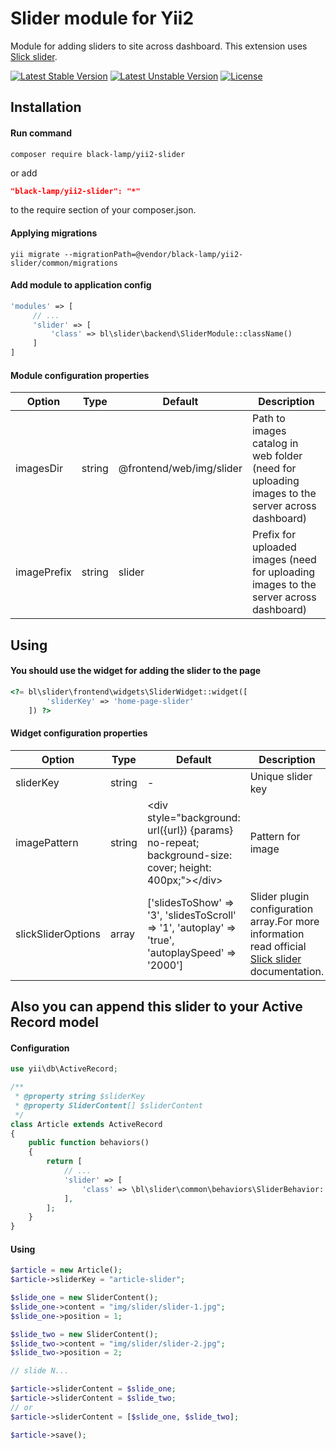Slider module for Yii2
======================
Module for adding sliders to site across dashboard.
This extension uses [Slick slider](http://kenwheeler.github.io/slick/).

[![Latest Stable Version](https://poser.pugx.org/black-lamp/yii2-slider/v/stable)](https://packagist.org/packages/black-lamp/yii2-slider)
[![Latest Unstable Version](https://poser.pugx.org/black-lamp/yii2-slider/v/unstable)](https://packagist.org/packages/black-lamp/yii2-slider)
[![License](https://poser.pugx.org/black-lamp/yii2-slider/license)](https://packagist.org/packages/black-lamp/yii2-slider)

Installation
------------
#### Run command
```
composer require black-lamp/yii2-slider
```
or add
```json
"black-lamp/yii2-slider": "*"
```
to the require section of your composer.json.
#### Applying migrations
```
yii migrate --migrationPath=@vendor/black-lamp/yii2-slider/common/migrations
```
#### Add module to application config
```php
'modules' => [
     // ...
     'slider' => [
         'class' => bl\slider\backend\SliderModule::className()
     ]
]
```
#### Module configuration properties

|Option|Type|Default|Description|
|---|---|---|---|
|imagesDir|string|@frontend/web/img/slider|Path to images catalog in web folder (need for uploading images to the server across dashboard)|
|imagePrefix|string|slider|Prefix for uploaded images (need for uploading images to the server across dashboard)|

Using
-----
#### You should use the widget for adding the slider to the page
```php
<?= bl\slider\frontend\widgets\SliderWidget::widget([
        'sliderKey' => 'home-page-slider'
    ]) ?>
```
#### Widget configuration properties

|Option|Type|Default|Description|
|---|---|---|---|
|sliderKey|string|-|Unique slider key|
|imagePattern|string|\<div style="background: url({url}) {params} no-repeat; background-size: cover; height: 400px;">\</div>|Pattern for image|
|slickSliderOptions|array|['slidesToShow' => '3', 'slidesToScroll' => '1', 'autoplay' => 'true', 'autoplaySpeed' =>  '2000']|Slider plugin configuration array.For more information read official [Slick slider](http://kenwheeler.github.io/slick/) documentation.|

Also you can append this slider to your Active Record model
-----------------------------------------------------------
#### Configuration
```php
use yii\db\ActiveRecord;

/**
 * @property string $sliderKey
 * @property SliderContent[] $sliderContent
 */
class Article extends ActiveRecord
{
    public function behaviors()
    {
        return [
            // ...
            'slider' => [
                'class' => \bl\slider\common\behaviors\SliderBehavior::className()
            ],
        ];
    }
}
```
#### Using
```php
$article = new Article();
$article->sliderKey = "article-slider";

$slide_one = new SliderContent();
$slide_one->content = "img/slider/slider-1.jpg";
$slide_one->position = 1;

$slide_two = new SliderContent();
$slide_two->content = "img/slider/slider-2.jpg";
$slide_two->position = 2;

// slide N...

$article->sliderContent = $slide_one;
$article->sliderContent = $slide_two;
// or
$article->sliderContent = [$slide_one, $slide_two];

$article->save();
```